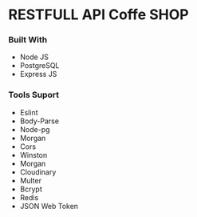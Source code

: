 # RESTFULL API Coffe SHOP
### Built With
- Node JS
- PostgreSQL
- Express JS
### Tools Suport
- Eslint
- Body-Parse
- Node-pg
- Morgan
- Cors
- Winston
- Morgan
- Cloudinary
- Multer
- Bcrypt
- Redis
- JSON Web Token
